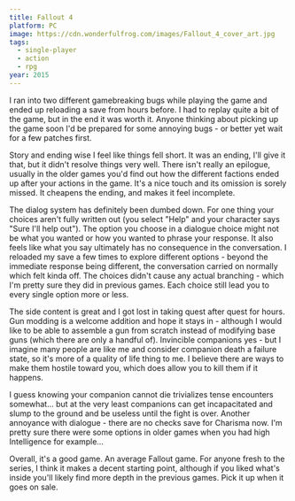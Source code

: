```yaml
---
title: Fallout 4
platform: PC
image: https://cdn.wonderfulfrog.com/images/Fallout_4_cover_art.jpg
tags:
  - single-player
  - action
  - rpg
year: 2015
---
```


I ran into two different gamebreaking bugs while playing the game and ended up reloading a save from hours before. I had to replay quite a bit of the game, but in the end it was worth it. Anyone thinking about picking up the game soon I'd be prepared for some annoying bugs - or better yet wait for a few patches first.

Story and ending wise I feel like things fell short. It was an ending, I'll give it that, but it didn't resolve things very well. There isn't really an epilogue, usually in the older games you'd find out how the different factions ended up after your actions in the game. It's a nice touch and its omission is sorely missed. It cheapens the ending, and makes it feel incomplete.

The dialog system has definitely been dumbed down. For one thing your choices aren't fully written out (you select "Help" and your character says "Sure I'll help out"). The option you choose in a dialogue choice might not be what you wanted or how you wanted to phrase your response. It also feels like what you say ultimately has no consequence in the conversation. I reloaded my save a few times to explore different options - beyond the immediate response being different, the conversation carried on normally which felt kinda off. The choices didn't cause any actual branching - which I'm pretty sure they did in previous games. Each choice still lead you to every single option more or less.

The side content is great and I got lost in taking quest after quest for hours. Gun modding is a welcome addition and hope it stays in - although I would like to be able to assemble a gun from scratch instead of modifying base guns (which there are only a handful of). Invincible companions yes - but I imagine many people are like me and consider companion death a failure state, so it's more of a quality of life thing to me. I believe there are ways to make them hostile toward you, which does allow you to kill them if it happens.

I guess knowing your companion cannot die trivializes tense encounters somewhat... but at the very least companions can get incapacitated and slump to the ground and be useless until the fight is over. Another annoyance with dialogue - there are no checks save for Charisma now. I'm pretty sure there were some options in older games when you had high Intelligence for example...

Overall, it's a good game. An average Fallout game. For anyone fresh to the series, I think it makes a decent starting point, although if you liked what's inside you'll likely find more depth in the previous games. Pick it up when it goes on sale.
